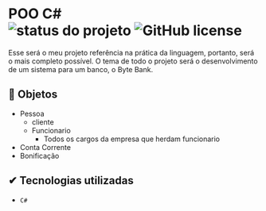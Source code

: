 # POO C# <br> ![status do projeto](https://img.shields.io/badge/status-Em_desenvolvimento-yellow) ![GitHub license](https://img.shields.io/badge/License-MIT-green) 
 Esse será o meu projeto referência na prática da linguagem, portanto, será o mais completo possível. O tema de todo o projeto será o desenvolvimento de um sistema para um banco, o Byte Bank.
 
## 🧩 Objetos
- Pessoa
  - cliente
  - Funcionario
    - Todos os cargos da empresa que herdam funcionario
- Conta Corrente
- Bonificação

## ✔ Tecnologias utilizadas
* ``C#``
